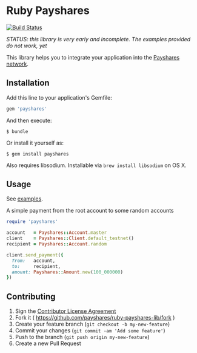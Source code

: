 # Ruby Payshares

[![Build Status](https://travis-ci.org/payshares/ruby-payshares-lib.svg)](https://travis-ci.org/payshares/ruby-payshares-lib)

*STATUS:  this library is very early and incomplete.  The examples provided do not work, yet*

This library helps you to integrate your application into the [Payshares network](http://payshares.org).

## Installation

Add this line to your application's Gemfile:

```ruby
gem 'payshares'
```

And then execute:

    $ bundle

Or install it yourself as:

    $ gem install payshares

Also requires libsodium. Installable via `brew install libsodium` on OS X.

## Usage

See [examples](examples).

A simple payment from the root account to some random accounts

```ruby
require 'payshares'

account   = Payshares::Account.master
client    = Payshares::Client.default_testnet()
recipient = Payshares::Account.random

client.send_payment({
  from:   account,
  to:     recipient,
  amount: Payshares::Amount.new(100_000000)
}) 
```

## Contributing

1. Sign the [Contributor License Agreement](https://docs.google.com/forms/d/1g7EF6PERciwn7zfmfke5Sir2n10yddGGSXyZsq98tVY/viewform?usp=send_form)
2. Fork it ( https://github.com/payshares/ruby-payshares-lib/fork )
2. Create your feature branch (`git checkout -b my-new-feature`)
3. Commit your changes (`git commit -am 'Add some feature'`)
4. Push to the branch (`git push origin my-new-feature`)
5. Create a new Pull Request
